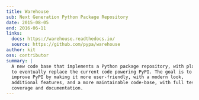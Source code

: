 ```yaml
---
title: Warehouse
sub: Next Generation Python Package Repository
date: 2015-08-05
end: 2016-06-11
links:
  docs: https://warehouse.readthedocs.io/
  source: https://github.com/pypa/warehouse
author: kit
oss: contributor
summary: |
  A new code base that implements a Python package repository, with plans
  to eventually replace the current code powering PyPI. The goal is to
  improve PyPI by making it more user-friendly, with a modern look,
  additional features, and a more maintainable code-base, with full test
  coverage and documentation.
---
```



